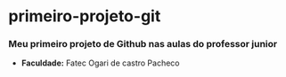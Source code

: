 # primeiro-projeto-git

### Meu primeiro projeto de Github nas aulas do professor junior

- **Faculdade:** Fatec Ogari de castro Pacheco